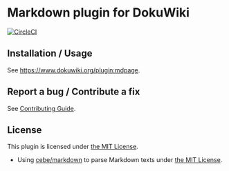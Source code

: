 # Markdown plugin for DokuWiki

[![CircleCI](https://circleci.com/gh/mizunashi-mana/dokuwiki-plugin-mdpage/tree/master.svg?style=svg)](https://circleci.com/gh/mizunashi-mana/dokuwiki-plugin-mdpage/tree/master)

## Installation / Usage

See <https://www.dokuwiki.org/plugin:mdpage>.

## Report a bug / Contribute a fix

See [Contributing Guide](CONTRIBUTING.md).

## License

This plugin is licensed under [the MIT License](LICENSE).

* Using [cebe/markdown](https://github.com/cebe/markdown) to parse Markdown texts under [the MIT License](https://github.com/cebe/markdown/blob/master/LICENSE).
